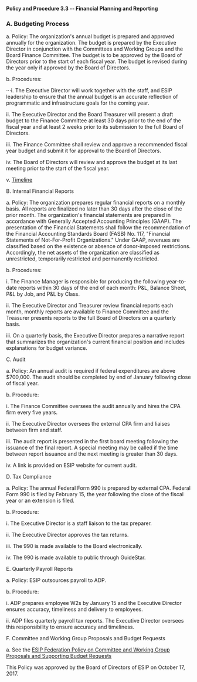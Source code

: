 **Policy and Procedure 3.3 -- Financial Planning and Reporting**

### A.  Budgeting Process 

 a.  Policy: The organization's annual budget is prepared and
        approved annually for the organization. The budget is prepared
        by the Executive Director in conjunction with the Committees and
        Working Groups and the Board Finance Committee. The budget is to
        be approved by the Board of Directors prior to the start of each
        fiscal year. The budget is revised during the year only if
        approved by the Board of Directors.

 b.  Procedures:

⋅⋅⋅i.  The Executive Director will work together with the staff,
            and ESIP leadership to ensure that the annual budget is an
            accurate reflection of programmatic and infrastructure goals
            for the coming year.

   ii. The Executive Director and the Board Treasurer will present
            a draft budget to the Finance Committee at least 30 days
            prior to the end of the fiscal year and at least 2 weeks
            prior to its submission to the full Board of Directors.

   iii. The Finance Committee shall review and approve a
            recommended fiscal year budget and submit it for approval to
            the Board of Directors.

   iv. The Board of Directors will review and approve the budget at
            its last meeting prior to the start of the fiscal year.

   v. [Timeline](https://github.com/ESIPFed/Governance/blob/master/ESIP%20Policies%20and%20Procedures/3.0%20Business%20and%20Finance/ESIP%20P%26P%203.3A%20FiCom%20annual%20budget%20cycle.md)

B.  Internal Financial Reports

  a.  Policy: The organization prepares regular financial reports on a
        monthly basis. All reports are finalized no later than 30 days
        after the close of the prior month. The organization's financial
        statements are prepared in accordance with Generally Accepted
        Accounting Principles (GAAP). The presentation of the Financial
        Statements shall follow the recommendation of the Financial
        Accounting Standards Board (FASB) No. 117, "Financial Statements
        of Not-For-Profit Organizations." Under GAAP, revenues are
        classified based on the existence or absence of donor-imposed
        restrictions. Accordingly, the net assets of the organization
        are classified as unrestricted, temporarily restricted and
        permanently restricted.

  b.  Procedures:

   i. The Finance Manager is responsible for producing the
            following year-to-date reports within 30 days of the end of
            each month: P&L, Balance Sheet, P&L by Job, and P&L by
            Class.

   ii. The Executive Director and Treasurer review financial
            reports each month, monthly reports are available to Finance
            Committee and the Treasurer presents reports to the full
            Board of Directors on a quarterly basis.

   iii. On a quarterly basis, the Executive Director prepares a
            narrative report that summarizes the organization's current
            financial position and includes explanations for budget
            variance.

C.  Audit

  a.  Policy: An annual audit is required if federal expenditures are
        above $700,000. The audit should be completed by end of January
        following close of fiscal year.

  b.  Procedure:

   i. The Finance Committee oversees the audit annually and hires
            the CPA firm every five years.

   ii.  The Executive Director oversees the external CPA firm and
            liaises between firm and staff.

   iii. The audit report is presented in the first board meeting
            following the issuance of the final report. A special
            meeting may be called if the time between report issuance
            and the next meeting is greater than 30 days.

   iv. A link is provided on ESIP website for current audit.

D.  Tax Compliance

  a.  Policy: The annual Federal Form 990 is prepared by external CPA.
        Federal Form 990 is filed by February 15, the year following the
        close of the fiscal year or an extension is filed.

  b.  Procedure:

   i. The Executive Director is a staff liaison to the tax
            preparer.

   ii. The Executive Director approves the tax returns.

   iii. The 990 is made available to the Board electronically.

   iv. The 990 is made available to public through GuideStar.

E.  Quarterly Payroll Reports 

  a.  Policy: ESIP outsources payroll to ADP.

  b.  Procedure:

   i. ADP prepares employee W2s by January 15 and the Executive
            Director ensures accuracy, timeliness and delivery to
            employees.

   ii.  ADP files quarterly payroll tax reports. The Executive
            Director oversees this responsibility to ensure accuracy and
            timeliness.

F.  Committee and Working Group Proposals and Budget Requests

  a.  See the [ESIP Federation Policy on Committee and Working Group Proposals and Supporting Budget Requests](https://github.com/ESIPFed/Governance/blob/master/ESIP%20Policies%20and%20Procedures/3.0%20Business%20and%20Finance/ESIP%20P%26P%203.3F%20Federation%20Committee%20Budget%20Request%20Policy.md)
    

This Policy was approved by the Board of Directors of ESIP on October
17, 2017.
